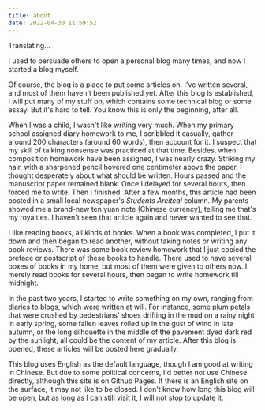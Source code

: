 ```yaml
---
title: about
date: 2022-04-30 11:59:52
---
```


Translating...

I used to persuade others to open a personal blog many times, and now I started a blog myself.

Of course, the blog is a place to put some articles on. I've written several, and most of them haven't been published yet. After this blog is established, I will put many of my stuff on, which contains some technical blog or some essay. But it's hard to tell. You know this is only the beginning, after all.

When I was a child, I wasn't like writing very much. When my primary school assigned diary homework to me, I scribbled it casually, gather around 200 characters (around 60 words), then account for it. I suspect that my skill of talking nonsense was practiced at that time. Besides, when composition homework have been assigned, I was nearly crazy. Striking my hair, with a sharpened pencil hovered one centimeter above the paper, I thought desperately about what should be written. Hours passed and the manuscript paper remained blank. Once I delayed for several hours, then forced me to write. Then I finished. After a few months, this article had been posted in a small local newspaper's *Students Arcitcal* column. My parents showed me a brand-new ten yuan note (Chinese currency), telling me that's my royalties. I haven't seen that article again and never wanted to see that.

I like reading books, all kinds of books. When a book was completed, I put it down and then began to read another, without taking notes or writing any book reviews. There was some book review homework that I just copied the preface or postscript of these books to handle. There used to have several boxes of books in my home, but most of them were given to others now. I merely read books for several hours, then began to write homework till midnight.

In the past two years, I started to write something on my own, ranging from diaries to blogs, which were written at will. For instance, some plum petals that were crushed by pedestrians' shoes drifting in the mud on a rainy night in early spring, some fallen leaves rolled up in the gust of wind in late autumn, or the long silhouette in the middle of the pavement dyed dark red by the sunlight, all could be the content of my article. After this blog is opened, these articles will be posted here gradually.

This blog uses English as the default language, though I am good at writing in Chinese. But due to some political concerns, I'd better not use Chinese directly, although this site is on Github Pages. If there is an English site on the surface, it may not like to be closed. I don't know how long this blog will be open, but as long as I can still visit it, I will not stop to update it.
